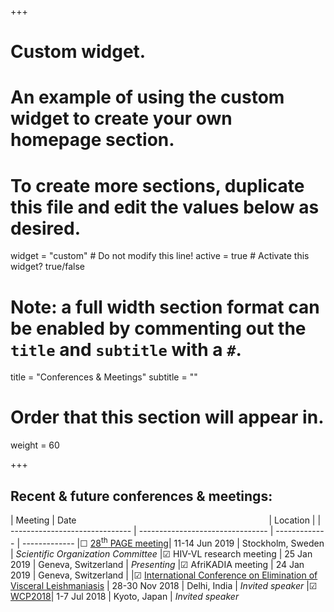 +++
# Custom widget.
# An example of using the custom widget to create your own homepage section.
# To create more sections, duplicate this file and edit the values below as desired.
widget = "custom"  # Do not modify this line!
active = true  # Activate this widget? true/false

# Note: a full width section format can be enabled by commenting out the `title` and `subtitle` with a `#`.
title = "Conferences & Meetings"
subtitle = ""

# Order that this section will appear in.
weight = 60

+++

Recent & future conferences & meetings:
------------------------------------------

| Meeting                        | Date <img width=300/>             | Location      | 
| ------------------------------ | -------------------------------- | ------------- | -------------
|&#9744; [28<sup>th</sup> PAGE meeting](https://www.page-meeting.org/)| 11-14 Jun 2019 | Stockholm, Sweden | *Scientific Organization Committee*
|&#9745; HIV-VL research meeting | 25 Jan 2019 | Geneva, Switzerland | *Presenting*
|&#9745; AfriKADIA meeting | 24 Jan 2019 | Geneva, Switzerland |
|&#9745; [International Conference on Elimination of Visceral Leishmaniasis](https://www.dndi.org/2018/media-centre/events/iec-vl-conference/) | 28-30 Nov 2018 | Delhi, India | *Invited speaker*
|&#9745; [WCP2018](http://www.wcp2018.org/)| 1-7 Jul 2018 | Kyoto, Japan | *Invited speaker*

